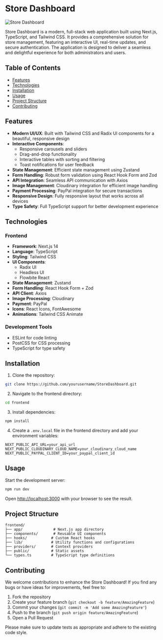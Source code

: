 # Store Dashboard

![Store Dashboard](https://github.com/yourusername/StoreDashboard/assets/your-asset-id/main-screenshot.png)

Store Dashboard is a modern, full-stack web application built using Next.js, TypeScript, and Tailwind CSS. It provides a comprehensive solution for store management, featuring an interactive UI, real-time updates, and secure authentication. The application is designed to deliver a seamless and delightful experience for both administrators and users.

## Table of Contents
- [Features](#features)
- [Technologies](#technologies)
- [Installation](#installation)
- [Usage](#usage)
- [Project Structure](#project-structure)
- [Contributing](#contributing)

## Features

- **Modern UI/UX**: Built with Tailwind CSS and Radix UI components for a beautiful, responsive design
- **Interactive Components**: 
  - Responsive carousels and sliders
  - Drag-and-drop functionality
  - Interactive tables with sorting and filtering
  - Toast notifications for user feedback
- **State Management**: Efficient state management using Zustand
- **Form Handling**: Robust form validation using React Hook Form and Zod
- **API Integration**: Seamless API communication with Axios
- **Image Management**: Cloudinary integration for efficient image handling
- **Payment Processing**: PayPal integration for secure transactions
- **Responsive Design**: Fully responsive layout that works across all devices
- **Type Safety**: Full TypeScript support for better development experience

## Technologies

### Frontend
- **Framework**: Next.js 14
- **Language**: TypeScript
- **Styling**: Tailwind CSS
- **UI Components**: 
  - Radix UI
  - Headless UI
  - Flowbite React
- **State Management**: Zustand
- **Form Handling**: React Hook Form + Zod
- **API Client**: Axios
- **Image Processing**: Cloudinary
- **Payment**: PayPal
- **Icons**: React Icons, FontAwesome
- **Animations**: Tailwind CSS Animate

### Development Tools
- ESLint for code linting
- PostCSS for CSS processing
- TypeScript for type safety

## Installation

1. Clone the repository:
```bash
git clone https://github.com/yourusername/StoreDashboard.git
```

2. Navigate to the frontend directory:
```bash
cd frontend
```

3. Install dependencies:
```bash
npm install
```

4. Create a `.env.local` file in the frontend directory and add your environment variables:
```env
NEXT_PUBLIC_API_URL=your_api_url
NEXT_PUBLIC_CLOUDINARY_CLOUD_NAME=your_cloudinary_cloud_name
NEXT_PUBLIC_PAYPAL_CLIENT_ID=your_paypal_client_id
```

## Usage

Start the development server:

```bash
npm run dev
```

Open [http://localhost:3000](http://localhost:3000) with your browser to see the result.

## Project Structure

```
frontend/
├── app/              # Next.js app directory
├── components/       # Reusable UI components
├── hooks/           # Custom React hooks
├── lib/             # Utility functions and configurations
├── providers/       # Context providers
├── public/          # Static assets
└── types.ts         # TypeScript type definitions
```

## Contributing

We welcome contributions to enhance the Store Dashboard! If you find any bugs or have ideas for improvements, feel free to:

1. Fork the repository
2. Create your feature branch (`git checkout -b feature/AmazingFeature`)
3. Commit your changes (`git commit -m 'Add some AmazingFeature'`)
4. Push to the branch (`git push origin feature/AmazingFeature`)
5. Open a Pull Request

Please make sure to update tests as appropriate and adhere to the existing code style.
